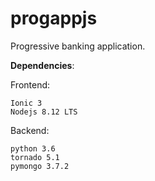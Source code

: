 # progappjs
Progressive banking application.

**Dependencies**:

Frontend: 

    Ionic 3
    Nodejs 8.12 LTS

Backend:

    python 3.6
    tornado 5.1
    pymongo 3.7.2

